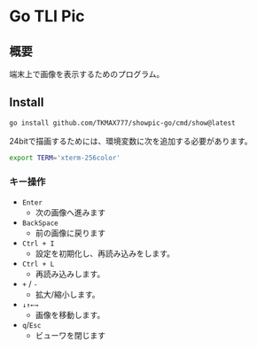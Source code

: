 # Go TLI Pic
## 概要
端末上で画像を表示するためのプログラム。

## Install

```sh
go install github.com/TKMAX777/showpic-go/cmd/show@latest
```

24bitで描画するためには、環境変数に次を追加する必要があります。

```sh
export TERM='xterm-256color'
```


### キー操作
- `Enter`
  - 次の画像へ進みます
- `BackSpace`
  - 前の画像に戻ります
- `Ctrl + I`
  - 設定を初期化し、再読み込みをします。
- `Ctrl + L`
  - 再読み込みします。
- `+` / `-`
  - 拡大/縮小します。
- `↓↑←→`
  - 画像を移動します。
- `q`/`Esc`
  - ビューワを閉じます